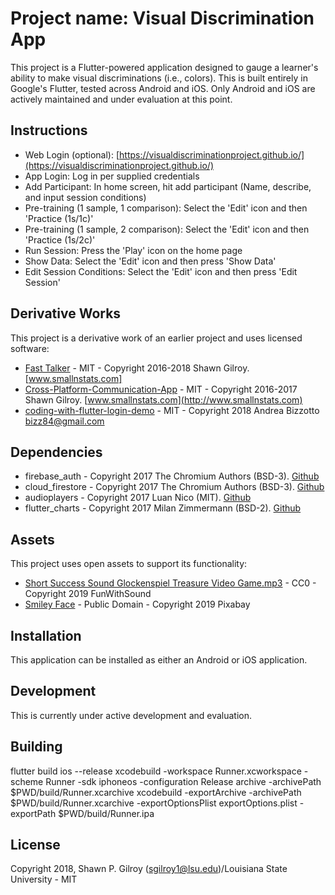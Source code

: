 # Project name: Visual Discrimination App

This project is a Flutter-powered application designed to gauge a learner's ability to make visual discriminations (i.e., colors). This is built entirely in Google's Flutter, tested across Android and iOS. Only Android and iOS are actively maintained and under evaluation at this point.

## Instructions

- Web Login (optional): [https://visualdiscriminationproject.github.io/](https://visualdiscriminationproject.github.io/)
- App Login: Log in per supplied credentials
- Add Participant: In home screen, hit add participant (Name, describe, and input session conditions)
- Pre-training (1 sample, 1 comparison): Select the 'Edit' icon and then 'Practice (1s/1c)'
- Pre-training (1 sample, 2 comparison): Select the 'Edit' icon and then 'Practice (1s/2c)'
- Run Session: Press the 'Play' icon on the home page
- Show Data: Select the 'Edit' icon and then press 'Show Data'
- Edit Session Conditions: Select the 'Edit' icon and then press 'Edit Session'

## Derivative Works

This project is a derivative work of an earlier project and uses licensed software:

- [Fast Talker](https://github.com/miyamot0/FastTalkerSkiaSharp) - MIT - Copyright 2016-2018 Shawn Gilroy. [www.smallnstats.com]
- [Cross-Platform-Communication-App](https://github.com/miyamot0/Cross-Platform-Communication-App) - MIT - Copyright 2016-2017 Shawn Gilroy. [www.smallnstats.com](http://www.smallnstats.com)
- [coding-with-flutter-login-demo](https://github.com/bizz84/coding-with-flutter-login-demo) - MIT - Copyright 2018 Andrea Bizzotto [bizz84@gmail.com](bizz84@gmail.com)

## Dependencies

- firebase_auth - Copyright 2017 The Chromium Authors (BSD-3). [Github](https://github.com/flutter/plugins)
- cloud_firestore - Copyright 2017 The Chromium Authors (BSD-3). [Github](https://github.com/flutter/plugins)
- audioplayers - Copyright 2017 Luan Nico (MIT). [Github](https://github.com/luanpotter/audioplayers)
- flutter_charts - Copyright 2017 Milan Zimmermann (BSD-2). [Github](https://github.com/mzimmerm/flutter_charts)

## Assets

This project uses open assets to support its functionality:

- [Short Success Sound Glockenspiel Treasure Video Game.mp3](https://freesound.org/people/FunWithSound/sounds/456965/) - CC0 - Copyright 2019 FunWithSound
- [Smiley Face](https://pixabay.com/en/smiley-face-happy-thumbs-up-thumb-147407/) - Public Domain - Copyright 2019 Pixabay

## Installation

This application can be installed as either an Android or iOS application.  

## Development

This is currently under active development and evaluation.

## Building

flutter build ios --release
xcodebuild -workspace Runner.xcworkspace -scheme Runner -sdk iphoneos -configuration Release archive -archivePath $PWD/build/Runner.xcarchive
xcodebuild -exportArchive -archivePath $PWD/build/Runner.xcarchive -exportOptionsPlist exportOptions.plist -exportPath $PWD/build/Runner.ipa

## License

Copyright 2018, Shawn P. Gilroy (sgilroy1@lsu.edu)/Louisiana State University - MIT